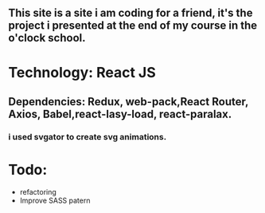## This site is a site i am coding for a friend, it's the project i presented at the end of my course in the o'clock school.
# Technology: React JS
## Dependencies: Redux, web-pack,React Router, Axios, Babel,react-lasy-load, react-paralax.

### i used svgator to create svg animations.

# Todo: 
* refactoring
* Improve SASS patern

